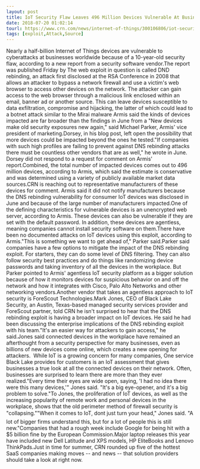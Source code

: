 ```yaml
---
layout: post
title: IoT Security Flaw Leaves 496 Million Devices Vulnerable At Businesses: Report
date: 2018-07-20 01:02:14
tourl: https://www.crn.com/news/internet-of-things/300106806/iot-security-flaw-leaves-496-million-devices-vulnerable-at-businesses-report.htm
tags: [exploit,Attack,Source]
---
```

Nearly a half-billion Internet of Things devices are vulnerable to cyberattacks at businesses worldwide because of a 10-year-old security flaw, according to a new report from a security software vendor.The report was published Friday by The web exploit in question is called DND rebinding, an attack first disclosed at the RSA Conference in 2008 that allows an attacker to bypass a network firewall and use a victim's web browser to access other devices on the network. The attacker can gain access to the web browser through a malicious link enclosed within an email, banner ad or another source. This can leave devices susceptible to data exfiltration, compromise and hijacking, the latter of which could lead to a botnet attack similar to the Mirai malware Armis said the kinds of devices impacted are far broader than the findings in June from a "New devices make old security exposures new again," said Michael Parker, Armis' vice president of marketing.Dorsey, in his blog post, left open the possibility that more devices could be impacted beyond the ones he tested."If companies with such high profiles are failing to prevent against DNS rebinding attacks there must be countless other vendors that are as well," he wrote in June. Dorsey did not respond to a request for comment on Armis' report.Combined, the total number of impacted devices comes out to 496 million devices, according to Armis, which said the estimate is conservative and was determined using a variety of publicly available market data sources.CRN is reaching out to representative manufacturers of these devices for comment. Armis said it did not notify manufacturers because the DNS rebinding vulnerability for consumer IoT devices was disclosed in June and because of the large number of manufacturers impacted.One of the defining characteristics for vulnerable devices is an unencrypted web server, according to Armis. These devices can also be vulnerable if they are set with the default password. In addition, these devices are agentless, meaning companies cannot install security software on them.There have been no documented attacks on IoT devices using this exploit, according to Armis."This is something we want to get ahead of," Parker said.Parker said companies have a few options to mitigate the impact of the DNS rebinding exploit. For starters, they can do some level of DNS filtering. They can also follow security best practices and do things like randomizing device passwords and taking inventory of all the devices in the workplace. But Parker pointed to Armis' agentless IoT security platform as a bigger solution because of how it monitors devices for suspicious behavior on and off the network and how it integrates with Cisco, Palo Alto Networks and other networking vendors.Another vendor that takes an agentless approach to IoT security is ForeScout Technologies.Mark Jones, CEO of Black Lake Security, an Austin, Texas-based managed security services provider and ForeScout partner, told CRN he isn't surprised to hear that the DNS rebinding exploit is having a broader impact on IoT devices. He said he had been discussing the enterprise implications of the DNS rebinding exploit with his team."It's an easier way for attackers to gain access," he said.Jones said connected devices in the workplace have remained an afterthought from a security perspective for many businesses, even as billions of new devices come online, which creates a new opening for attackers.  While IoT is a growing concern for many companies, One service Black Lake provides for customers is an IoT assessment that gives businesses a true look at all the connected devices on their network. Often, businesses are surprised to learn there are more than they ever realized."Every time their eyes are wide open, saying, 'I had no idea there were this many devices,'" Jones said. "It's a big eye-opener, and it's a big problem to solve."To Jones, the proliferation of IoT devices, as well as the increasing popularity of remote work and personal devices in the workplace, shows that the old perimeter method of firewall security is "collapsing.""When it comes to IoT, dont just turn your head," Jones said. "A lot of bigger firms understand this, but for a lot of people this is still new."Companies that had a rough week include Google for being hit with a $5 billion fine by the European Commission.Major laptop releases this year have included new Dell Latitude and XPS models, HP EliteBooks and Lenovo ThinkPads.Just in time for summer, CRN rounded up five of the hottest SaaS companies making moves -- and news -- that solution providers should take a look at right now.  